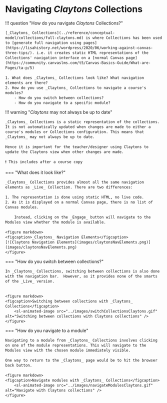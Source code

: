 # Navigating _Claytons_ Collections

!!! question "How do you navigate _Claytons_ Collections?"

	[_Claytons_ Collections](../reference/conceptual-model/collections/full-claytons.md) is where Collections has been used to [generate full navigation using pages](https://lisahistory.net/wordpress/2020/06/working-against-canvas-three-tips/). i.e. it creates static HTML representations of the Collections' navigation interface on a [normal Canvas page](https://community.canvaslms.com/t5/Canvas-Basics-Guide/What-are-Pages/ta-p/5) 

	1. What does _Claytons_ Collections look like? What navigation elements are there?
	2. How do you use _Claytons_ Collections to navigate a course's modules?
	    - How do you switch between collections?
	    - How do you navigate to a specific module?

!!! warning "_Claytons_ may not always be up to date"

	_Claytons_ Collections is a static representation of the collections. It is not automatically updated when changes are made to either a course's modules or Collections configuration. This means that _Claytons_ may not always be up to date. 

	Hence it is important for the teacher/designer using Claytons to update the Claytons view when other changes are made. 

	❗ This includes after a course copy


=== "What does it look like?"

	_Claytons_ Collections provides almost all the same navigation elements as _Live_ Collection. There are two differences:

	1. The representation is done using static HTML, no live code.
	2. As it is displayed on a normal Canvas page, there is no list of Canvas modules.

	    Instead, clicking on the _Engage_ button will navigate to the Modules view whether the module is available.

	<figure markdown>
	<figcaption>_Claytons_ Navigation Elements</figcaption>
	[![Claytons Navigation Elements](images/claytonsNavElements.png)](images/claytonsNavElements.png)
	</figure>


=== "How do you switch between collections?"

	In _Claytons_ Collections, switching between collections is also done with the navigation bar.  However, as it provides none of the smarts of the _Live_ version.


	<figure markdown>
	<figcaption>Switching between collections with _Claytons_ Collections</figcaption>
	  	<sl-animated-image src="../images/switchCollectionsClaytons.gif" alt="Switching between collections with Claytons collections" />
	</figure>

=== "How do you navigate to a module"

	Navigating to a module from _Claytons_ Collections involves clicking on one of the module representations. This will navigate to the Modules view with the chosen module immediately visible.

	One way to return to the _Claytons_ page would be to hit the browser back button.

	<figure markdown>
	<figcaption>Navigate modules with _Claytons_ Collections</figcaption>
	  	<sl-animated-image src="../images/navigateModulesClaytons.gif" alt="Navigate with Claytons collections" />
	</figure>




<link rel="stylesheet" href="https://cdn.jsdelivr.net/npm/@shoelace-style/shoelace@2.0.0/dist/themes/light.css" />
<script type="module" src="https://cdn.jsdelivr.net/npm/@shoelace-style/shoelace@2.0.0/dist/shoelace.js"></script>
